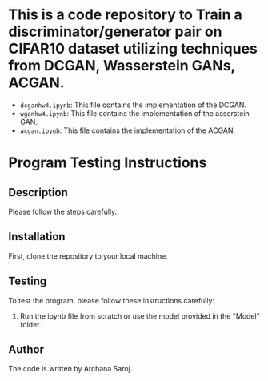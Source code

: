 
# This is a code repository to  Train a discriminator/generator pair on CIFAR10 dataset utilizing techniques from DCGAN,  Wasserstein GANs, ACGAN.


- `dcganhw4.ipynb`: This file contains the implementation of the DCGAN.
- `wganhw4.ipynb`: This file contains the implementation of the asserstein GAN.
- `acgan.ipynb`: This file contains the implementation of the ACGAN.

# Program Testing Instructions

## Description

 Please follow the steps carefully.

## Installation

First, clone the repository to your local machine.


## Testing

To test the program, please follow these instructions carefully:

1. Run the ipynb file from scratch or use the model provided in the "Model" folder.

## Author

The code is written by Archana Saroj.
